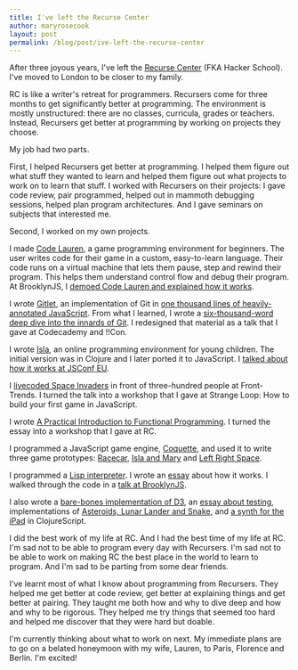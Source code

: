 ```yaml
---
title: I've left the Recurse Center
author: maryrosecook
layout: post
permalink: /blog/post/ive-left-the-recurse-center
---
```


After three joyous years, I've left the [Recurse Center](https://www.recurse.com/) (FKA Hacker School).  I've moved to London to be closer to my family.

RC is like a writer's retreat for programmers.  Recursers come for three months to get significantly better at programming.  The environment is mostly unstructured: there are no classes, curricula, grades or teachers.  Instead, Recursers get better at programming by working on projects they choose.

My job had two parts.

First, I helped Recursers get better at programming. I helped them figure out what stuff they wanted to learn and helped them figure out what projects to work on to learn that stuff.  I worked with Recursers on their projects: I gave code review, pair programmed, helped out in mammoth debugging sessions, helped plan program architectures.  And I gave seminars on subjects that interested me.

Second, I worked on my own projects.

I made [Code Lauren](http://codelauren.com/), a game programming environment for beginners.  The user writes code for their game in a custom, easy-to-learn language.  Their code runs on a virtual machine that lets them pause, step and rewind their program.  This helps them understand control flow and debug their program.  At BrooklynJS, I [demoed Code Lauren and explained how it works](https://www.youtube.com/watch?v=dOGuPJ6aFzE).

I wrote [Gitlet](http://gitlet.maryrosecook.com/), an implementation of Git in [one thousand lines of heavily-annotated JavaScript](http://gitlet.maryrosecook.com/docs/gitlet.html).  From what I learned, I wrote a [six-thousand-word deep dive into the innards of Git](/blog/post/git-from-the-inside-out).  I redesigned that material as a talk that I gave at Codecademy and !!Con.

I wrote [Isla](http://islalanguage.org/), an online programming environment for young children.  The initial version was in Clojure and I later ported it to JavaScript.  I [talked about how it works at JSConf EU](https://www.youtube.com/watch?v=qDZ5Ku6whi0).

I [livecoded Space Invaders](https://vimeo.com/105955605) in front of three-hundred people at Front-Trends.  I turned the talk into a workshop that I gave at Strange Loop: How to build your first game in JavaScript.

I wrote [A Practical Introduction to Functional Programming](/blog/post/a-practical-introduction-to-functional-programming).  I turned the essay into a workshop that I gave at RC.

I programmed a JavaScript game engine, [Coquette](http://coquette.maryrosecook.com/), and used it to write three game prototypes: [Racecar](http://coquette.maryrosecook.com/demos/racecar/), [Isla and Mary](http://coquette.maryrosecook.com/demos/box2d-physics/) and [Left Right Space](http://coquette.maryrosecook.com/demos/leftrightspace/).

I programmed a [Lisp interpreter](https://github.com/maryrosecook/littlelisp).  I wrote an [essay](/blog/post/little-lisp-interpreter) about how it works.  I walked through the code in a [talk at BrooklynJS](https://www.youtube.com/watch?v=hqnTvuvXPCc).

I also wrote a [bare-bones implementation of D3](https://github.com/maryrosecook/minid3), an [essay about testing](/blog/post/testing-from-the-ground-up), implementations of [Asteroids, Lunar Lander and Snake](https://github.com/maryrosecook/retro-games), and [a synth for the iPad](https://github.com/maryrosecook/playmary) in ClojureScript.

I did the best work of my life at RC.  And I had the best time of my life at RC. I'm sad not to be able to program every day with Recursers. I'm sad not to be able to work on making RC the best place in the world to learn to program. And I'm sad to be parting from some dear friends.

I've learnt most of what I know about programming from Recursers. They helped me get better at code review, get better at explaining things and get better at pairing. They taught me both how and why to dive deep and how and why to be rigorous. They helped me try things that seemed too hard and helped me discover that they were hard but doable.

I'm currently thinking about what to work on next.  My immediate plans are to go on a belated honeymoon with my wife, Lauren, to Paris, Florence and Berlin.  I'm excited!
